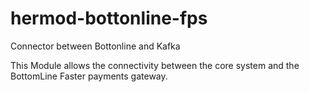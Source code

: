 # hermod-bottonline-fps
Connector between Bottonline and Kafka

This Module allows the connectivity between the core system and the BottomLine Faster payments gateway.


